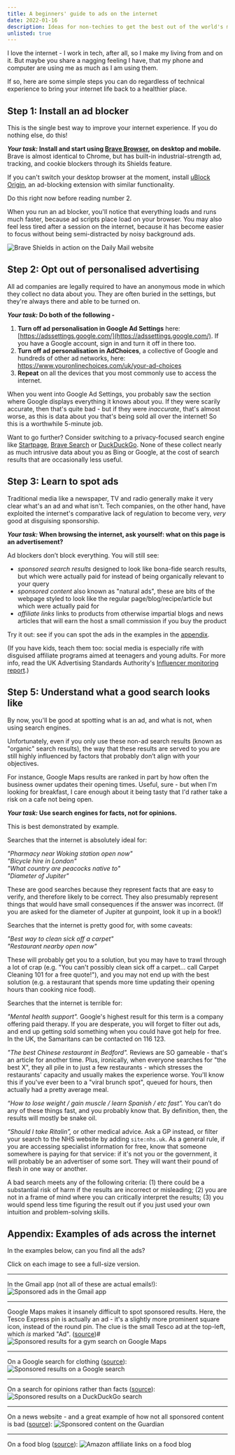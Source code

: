 ```yaml
---
title: A beginners' guide to ads on the internet
date: 2022-01-16
description: Ideas for non-techies to get the best out of the world's most powerful tool.
unlisted: true
---
```


I love the internet - I work in tech, after all, so I make my living from and on it. But maybe you share a nagging feeling I have, that my phone and computer are using me as much as I am using them.

If so, here are some simple steps you can do regardless of technical experience to bring your internet life back to a healthier place. 

## Step 1: Install an ad blocker
This is the single best way to improve your internet experience. If you do nothing else, do this!

**_Your task:_ Install and start using [Brave Browser](https://brave.com/), on desktop and mobile.** Brave is almost identical to Chrome, but has built-in industrial-strength ad, tracking, and cookie blockers through its Shields feature.

If you can't switch your desktop browser at the moment, install [uBlock Origin](https://github.com/gorhill/uBlock#ublock-origin), an ad-blocking extension with similar functionality.

Do this right now before reading number 2.

When you run an ad blocker, you'll notice that everything loads and runs much faster, because ad scripts place load on your browser. You may also feel less tired after a session on the internet, because it has become easier to focus without being semi-distracted by noisy background ads.

![Brave Shields in action on the Daily Mail website](/static/img/dailymail-brave-shields.png)

## Step 2: Opt out of personalised advertising
All ad companies are legally required to have an anonymous mode in which they collect no data about you. They are often buried in the settings, but they're always there and able to be turned on.

**_Your task:_ Do both of the following -**

1. **Turn off ad personalisation in Google Ad Settings** here: [https://adssettings.google.com/](https://adssettings.google.com/). If you have a Google account, sign in and turn it off in there too.
2. **Turn off ad personalisation in AdChoices**, a collective of Google and hundreds of other ad networks, here: https://www.youronlinechoices.com/uk/your-ad-choices
3. **Repeat** on all the devices that you most commonly use to access the internet.

When you went into Google Ad Settings, you probably saw the section where Google displays everything it knows about you. If they were scarily accurate, then that's quite bad - but if they were _inaccurate_, that's almost worse, as this is data about you that's being sold all over the internet! So this is a worthwhile 5-minute job.

Want to go further? Consider switching to a privacy-focused search engine like [Startpage](https://startpage.com), [Brave Search](https://search.brave.com) or [DuckDuckGo](https://duckduckgo.com). None of these collect nearly as much intrusive data about you as Bing or Google, at the cost of search results that are occasionally less useful.

## Step 3: Learn to spot ads
Traditional media like a newspaper, TV and radio generally make it very clear what's an ad and what isn't. Tech companies, on the other hand, have exploited the internet's comparative lack of regulation to become very, _very_ good at disguising sponsorship.

**_Your task:_ When browsing the internet, ask yourself: what on this page is an advertisement?**

Ad blockers don’t block everything. You will still see:

- _sponsored search results_ designed to look like bona-fide search results, but which were actually paid for instead of being organically relevant to your query
- _sponsored content_ also known as "natural ads", these are bits of the webpage styled to look like the regular page/blog/recipe/article but which were actually paid for 
- _affiliate links_ links to products from otherwise impartial blogs and news articles that will earn the host a small commission if you buy the product

Try it out: see if you can spot the ads in the examples in the [appendix](#ads).

(If you have kids, teach them too: social media is especially rife with disguised affiliate programs aimed at teenagers and young adults. For more info, read the UK Advertising Standards Authority's [Influencer monitoring report](https://www.asa.org.uk/resource/influencer-monitoring-report-march-2021.html).)

## Step 5: Understand what a good search looks like
By now, you'll be good at spotting what is an ad, and what is not, when using search engines.

Unfortunately, even if you only use these non-ad search results (known as "organic" search results), the way that these results are served to you are still highly influenced by factors that probably don’t align with your objectives.

For instance, Google Maps results are ranked in part by how often the business owner updates their opening times. Useful, sure - but when I'm looking for breakfast, I care enough about it being tasty that I'd rather take a risk on a cafe not being open.

**_Your task:_ Use search engines for facts, not for opinions.** 

This is best demonstrated by example.

Searches that the internet is absolutely ideal for:

_"Pharmacy near Woking station open now"_<br/> 
_"Bicycle hire in London"_<br/> 
_"What country are peacocks native to"_<br/>
_"Diameter of Jupiter"_

These are good searches because they represent facts that are easy to verify, and therefore likely to be correct. They also presumably represent things that would have small consequences if the answer was incorrect. (If you are asked for the diameter of Jupiter at gunpoint, look it up in a book!)

Searches that the internet is pretty good for, with some caveats:

_"Best way to clean sick off a carpet"_<br/>
_"Restaurant nearby open now"_

These will probably get you to a solution, but you may have to trawl through a lot of crap (e.g. "You can't possibly clean sick off a carpet... call Carpet Cleaning 101 for a free quote!"), and you may not end up with the best solution (e.g. a restaurant that spends more time updating their opening hours than cooking nice food).

Searches that the internet is terrible for:

_"Mental health support"._ 
Google's highest result for this term is a company offering paid therapy. If you are desperate, you will forget to filter out ads, and end up getting sold something when you could have got help for free. In the UK, the Samaritans can be contacted on 116 123.

_"The best Chinese restaurant in Bedford"._  Reviews are SO gameable - that's an article for another time. Plus, ironically, when everyone searches for "the best X", they all pile in to just a few restaurants - which stresses the restaurants' capacity and usually makes the experience worse. You'll know this if you've ever been to a "viral brunch spot", queued for hours, then actually had a pretty average meal.

_“How to lose weight / gain muscle / learn Spanish / etc fast”._ You can’t do any of these things fast, and you probably know that. By definition, then, the results will mostly be snake oil.

_“Should I take Ritalin”,_ or other medical advice. Ask a GP instead, or filter your search to the NHS website by adding `site:nhs.uk`. As a general rule, if you are accessing specialist information for free, know that someone somewhere is paying for that service: if it's not you or the government, it will probably be an advertiser of some sort. They will want their pound of flesh in one way or another.

A bad search meets any of the following criteria: (1) there could be a substantial risk of harm if the results are incorrect or misleading; (2) you are not in a frame of mind where you can critically interpret the results; (3) you would spend less time figuring the result out if you just used your own intuition and problem-solving skills.

<a name="ads"></a>

## Appendix: Examples of ads across the internet

In the examples below, can you find all the ads?

Click on each image to see a full-size version.

---

In the Gmail app (not all of these are actual emails!):
![Sponsored ads in the Gmail app](/static/img/gmail-sponsored-ads.png)

---

Google Maps makes it insanely difficult to spot sponsored results. Here, the Tesco Express pin is actually an ad - it's a slightly more prominent square icon, instead of the round pin. The clue is the small Tesco ad at the top-left, which _is_ marked "Ad". ([source](https://www.google.com/maps/search/food+shop/@51.4140281,-0.0679134,15z/data=!4m2!2m1!6e6!5m1!1e4))#
![Sponsored results for a gym search on Google Maps](/static/img/google-maps-sponsored-result.png)

---

On a Google search for clothing ([source](https://www.google.com/search?q=slim+fit+t-shirts)):
![Sponsored results on a Google search](/static/img/google-sponsored-search-results.png)

---

On a search for opinions rather than facts ([source](https://duckduckgo.com/?q=how+often+should+you+work+out&t=h_&ia=web)):
![Sponsored results on a DuckDuckGo search](/static/img/duckduckgo-sponsored-search-results.png)

---

On a news website - and a great example of how not all sponsored content is bad ([source](https://theguardian.com)):
![Sponsored content on the Guardian](/static/img/guardian-sponsored-content.png)

---

On a food blog ([source](https://toriavey.com/toris-kitchen/lemon-ginger-cider-vinegar-infusion/)):
![Amazon affiliate links on a food blog](/static/img/amazon-affiliate.png)


